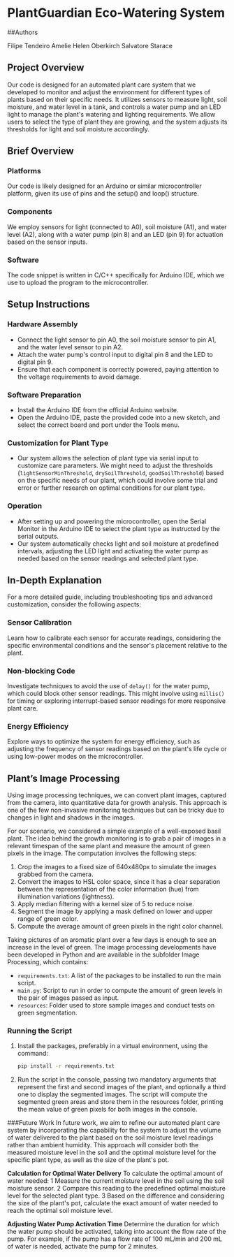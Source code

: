# PlantGuardian Eco-Watering System

##Authors

Filipe Tendeiro 
Amelie Helen Oberkirch 
Salvatore Starace


## Project Overview

Our code is designed for an automated plant care system that we developed to monitor and adjust the environment for different types of plants based on their specific needs. It utilizes sensors to measure light, soil moisture, and water level in a tank, and controls a water pump and an LED light to manage the plant's watering and lighting requirements. We allow users to select the type of plant they are growing, and the system adjusts its thresholds for light and soil moisture accordingly.

## Brief Overview

### Platforms
Our code is likely designed for an Arduino or similar microcontroller platform, given its use of pins and the setup() and loop() structure.

### Components
We employ sensors for light (connected to A0), soil moisture (A1), and water level (A2), along with a water pump (pin 8) and an LED (pin 9) for actuation based on the sensor inputs.

### Software
The code snippet is written in C/C++ specifically for Arduino IDE, which we use to upload the program to the microcontroller.

## Setup Instructions

### Hardware Assembly
- Connect the light sensor to pin A0, the soil moisture sensor to pin A1, and the water level sensor to pin A2.
- Attach the water pump's control input to digital pin 8 and the LED to digital pin 9.
- Ensure that each component is correctly powered, paying attention to the voltage requirements to avoid damage.

### Software Preparation
- Install the Arduino IDE from the official Arduino website.
- Open the Arduino IDE, paste the provided code into a new sketch, and select the correct board and port under the Tools menu.

### Customization for Plant Type
- Our system allows the selection of plant type via serial input to customize care parameters. We might need to adjust the thresholds (`lightSensorMinThreshold`, `drySoilThreshold`, `goodSoilThreshold`) based on the specific needs of our plant, which could involve some trial and error or further research on optimal conditions for our plant type.

### Operation
- After setting up and powering the microcontroller, open the Serial Monitor in the Arduino IDE to select the plant type as instructed by the serial outputs.
- Our system automatically checks light and soil moisture at predefined intervals, adjusting the LED light and activating the water pump as needed based on the sensor readings and selected plant type.

## In-Depth Explanation

For a more detailed guide, including troubleshooting tips and advanced customization, consider the following aspects:

### Sensor Calibration
Learn how to calibrate each sensor for accurate readings, considering the specific environmental conditions and the sensor's placement relative to the plant.

### Non-blocking Code
Investigate techniques to avoid the use of `delay()` for the water pump, which could block other sensor readings. This might involve using `millis()` for timing or exploring interrupt-based sensor readings for more responsive plant care.

### Energy Efficiency
Explore ways to optimize the system for energy efficiency, such as adjusting the frequency of sensor readings based on the plant's life cycle or using low-power modes on the microcontroller.

## Plant’s Image Processing

Using image processing techniques, we can convert plant images, captured from the camera, into quantitative data for growth analysis. This approach is one of the few non-invasive monitoring techniques but can be tricky due to changes in light and shadows in the images.

For our scenario, we considered a simple example of a well-exposed basil plant. The idea behind the growth monitoring is to grab a pair of images in a relevant timespan of the same plant and measure the amount of green pixels in the image. The computation involves the following steps:
1. Crop the images to a fixed size of 640x480px to simulate the images grabbed from the camera.
2. Convert the images to HSL color space, since it has a clear separation between the representation of the color information (hue) from illumination variations (lightness).
3. Apply median filtering with a kernel size of 5 to reduce noise.
4. Segment the image by applying a mask defined on lower and upper range of green color.
5. Compute the average amount of green pixels in the right color channel.

Taking pictures of an aromatic plant over a few days is enough to see an increase in the level of green. The image processing developments have been developed in Python and are available in the subfolder Image Processing, which contains:

- `requirements.txt`: A list of the packages to be installed to run the main script.
- `main.py`: Script to run in order to compute the amount of green levels in the pair of images passed as input.
- `resources`: Folder used to store sample images and conduct tests on green segmentation.

### Running the Script
1. Install the packages, preferably in a virtual environment, using the command:
   ```bash
   pip install -r requirements.txt
2. Run the script in the console, passing two mandatory arguments that represent the first and second images of the plant, and optionally a third one to display the segmented images. The script will compute the segmented green areas and store them in the resources folder, printing the mean value of green pixels for both images in the console.


###Future Work
In future work, we aim to refine our automated plant care system by incorporating the capability for the system to adjust the volume of water delivered to the plant based on the soil moisture level readings rather than ambient humidity. This approach will consider both the measured moisture level in the soil and the optimal moisture level for the specific plant type, as well as the size of the plant's pot.

**Calculation for Optimal Water Delivery**
To calculate the optimal amount of water needed:
	1	Measure the current moisture level in the soil using the soil moisture sensor.
	2	Compare this reading to the predefined optimal moisture level for the selected plant type.
	3	Based on the difference and considering the size of the plant's pot, calculate the exact amount of water needed to reach the optimal soil moisture level.


**Adjusting Water Pump Activation Time**
Determine the duration for which the water pump should be activated, taking into account the flow rate of the pump. For example, if the pump has a flow rate of 100 mL/min and 200 mL of water is needed, activate the pump for 2 minutes.


